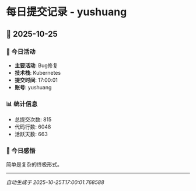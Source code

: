 # 每日提交记录 - yushuang

## 📅 2025-10-25

### 🎯 今日活动
- **主要活动**: Bug修复
- **技术栈**: Kubernetes
- **提交时间**: 17:00:01
- **账号**: yushuang

### 📊 统计信息
- 总提交次数: 815
- 代码行数: 6048
- 活跃天数: 663

### 💭 今日感悟
简单是复杂的终极形式。

---
*自动生成于 2025-10-25T17:00:01.768588*
